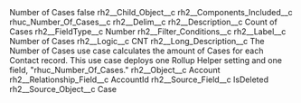 <?xml version="1.0" encoding="UTF-8"?>
<CustomMetadata xmlns="http://soap.sforce.com/2006/04/metadata" xmlns:xsi="http://www.w3.org/2001/XMLSchema-instance" xmlns:xsd="http://www.w3.org/2001/XMLSchema">
    <label>Number of Cases</label>
    <protected>false</protected>
    <values>
        <field>rh2__Child_Object__c</field>
        <value xsi:nil="true"/>
    </values>
    <values>
        <field>rh2__Components_Included__c</field>
        <value xsi:type="xsd:string">rhuc_Number_Of_Cases__c</value>
    </values>
    <values>
        <field>rh2__Delim__c</field>
        <value xsi:nil="true"/>
    </values>
    <values>
        <field>rh2__Description__c</field>
        <value xsi:type="xsd:string">Count of Cases</value>
    </values>
    <values>
        <field>rh2__FieldType__c</field>
        <value xsi:type="xsd:string">Number</value>
    </values>
    <values>
        <field>rh2__Filter_Conditions__c</field>
        <value xsi:nil="true"/>
    </values>
    <values>
        <field>rh2__Label__c</field>
        <value xsi:type="xsd:string">Number of Cases</value>
    </values>
    <values>
        <field>rh2__Logic__c</field>
        <value xsi:type="xsd:string">CNT</value>
    </values>
    <values>
        <field>rh2__Long_Description__c</field>
        <value xsi:type="xsd:string">The Number of Cases use case calculates the amount of Cases for each Contact record. This use case deploys one Rollup Helper setting and one field, &quot;rhuc_Number_Of_Cases.&quot;</value>
    </values>
    <values>
        <field>rh2__Object__c</field>
        <value xsi:type="xsd:string">Account</value>
    </values>
    <values>
        <field>rh2__Relationship_Field__c</field>
        <value xsi:type="xsd:string">AccountId</value>
    </values>
    <values>
        <field>rh2__Source_Field__c</field>
        <value xsi:type="xsd:string">IsDeleted</value>
    </values>
    <values>
        <field>rh2__Source_Object__c</field>
        <value xsi:type="xsd:string">Case</value>
    </values>
</CustomMetadata>
